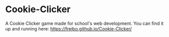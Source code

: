 # Cookie-Clicker
A Cookie Clicker game made for school's web development.
You can find it up and running here: https://frejbo.github.io/Cookie-Clicker/
